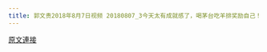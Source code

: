 ```yaml
---
title: 郭文贵2018年8月7日视频 20180807_3今天太有成就感了，喝茅台吃羊排奖励自己！
---
```


[原文連接](https://gnews.org/ThreadView/53477230)


